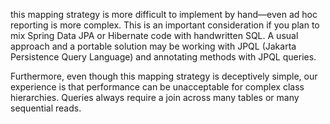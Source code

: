 this mapping strategy is more difficult to implement by hand—even ad hoc reporting is more complex. This is an important consideration if you plan to mix Spring Data JPA or Hibernate code with handwritten SQL. A usual approach and a portable solution may be working with JPQL (Jakarta Persistence Query Language) and annotating methods with JPQL queries.

Furthermore, even though this mapping strategy is deceptively simple, our experience is that performance can be unacceptable for complex class hierarchies. Queries always require a join across many tables or many sequential reads.
